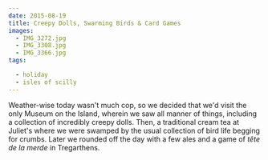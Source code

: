 ```yaml
---
date: 2015-08-19
title: Creepy Dolls, Swarming Birds & Card Games
images:
  - IMG_3272.jpg
  - IMG_3308.jpg
  - IMG_3366.jpg
tags:

  - holiday
  - isles of scilly
---
```

Weather-wise today wasn't much cop, so we decided that we'd visit the only Museum on the Island, wherein we saw all manner of things, including a collection of incredibly creepy dolls. Then, a traditional cream tea at Juliet's where we were swamped by the usual collection of bird life begging for crumbs. Later we rounded off the day with a few ales and a game of _tête de la merde_ in Tregarthens. 
